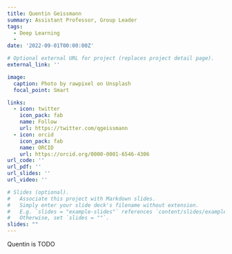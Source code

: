 ```yaml
---
title: Quentin Geissmann
summary: Assistant Professor, Group Leader
tags:
  - Deep Learning
  - 
date: '2022-09-01T00:00:00Z'

# Optional external URL for project (replaces project detail page).
external_link: ''

image:
  caption: Photo by rawpixel on Unsplash
  focal_point: Smart

links:
  - icon: twitter
    icon_pack: fab
    name: Follow
    url: https://twitter.com/qgeissmann
  - icon: orcid
    icon_pack: fab
    name: ORCID
    url: https://orcid.org/0000-0001-6546-4306
url_code: ''
url_pdf: ''
url_slides: ''
url_video: ''

# Slides (optional).
#   Associate this project with Markdown slides.
#   Simply enter your slide deck's filename without extension.
#   E.g. `slides = "example-slides"` references `content/slides/example-slides.md`.
#   Otherwise, set `slides = ""`.
slides: ""
---
```

Quentin is TODO